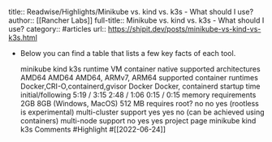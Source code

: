 title:: Readwise/Highlights/Minikube vs. kind vs. k3s - What should I use?
author:: [[Rancher Labs]]
full-title:: Minikube vs. kind vs. k3s - What should I use?
category:: #articles
url:: https://shipit.dev/posts/minikube-vs-kind-vs-k3s.html
- Below you can find a table that lists a few key facts of each tool.
  
  minikube	kind	k3s
  runtime	VM	container	native
  supported architectures	AMD64	AMD64	AMD64, ARMv7, ARM64
  supported container runtimes	Docker,CRI-O,containerd,gvisor	Docker	Docker, containerd
  startup time initial/following	5:19 / 3:15	2:48 / 1:06	0:15 / 0:15
  memory requirements	2GB	8GB (Windows, MacOS)	512 MB
  requires root?	no	no	yes (rootless is experimental)
  multi-cluster support	yes	yes	no (can be achieved using containers)
  multi-node support	no	yes	yes
  project page	minikube	kind	k3s
  Comments #Highlight #[[2022-06-24]]